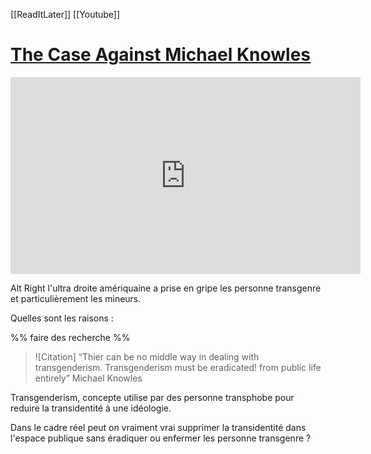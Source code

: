 [[ReadItLater]] [[Youtube]]

# [The Case Against Michael Knowles](https://www.youtube.com/watch?v=Ggpe_JrYy-A)

<iframe width="560" height="315" src="https://www.youtube.com/embed/" title="YouTube video player" frameborder="0" allow="accelerometer; autoplay; clipboard-write; encrypted-media; gyroscope; picture-in-picture" allowfullscreen></iframe>


Alt Right l'ultra droite amériquaine a prise en gripe les personne transgenre et particulièrement les mineurs. 

Quelles sont les raisons : 

%%
faire des recherche
%%


>![Citation]
“Thier can be no middle way in dealing with transgenderism. Transgenderism must be eradicated! from public life entirely” 
Michael Knowles






Transgenderism,  concepte utilise par des personne transphobe pour reduire la transidentité à une idéologie. 

Dans le cadre réel peut on vraiment vrai supprimer la transidentité dans l'espace publique sans éradiquer ou enfermer les personne transgenre ?

